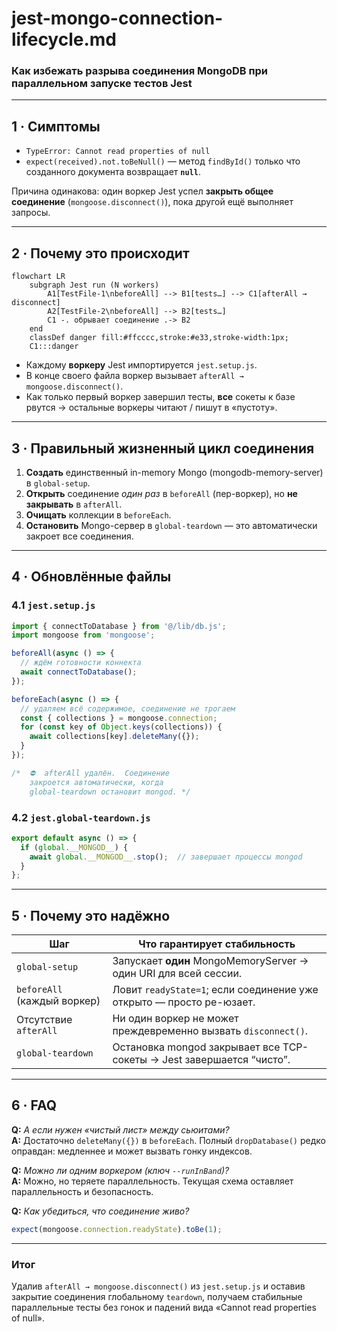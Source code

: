 # jest-mongo-connection-lifecycle.md  
### Как избежать разрыва соединения MongoDB при параллельном запуске тестов Jest

---

## 1 · Симптомы

* `TypeError: Cannot read properties of null`
* `expect(received).not.toBeNull()` — метод `findById()` только что созданного документа возвращает **`null`**.

Причина одинакова: один воркер Jest успел **закрыть общее соединение** (`mongoose.disconnect()`), пока другой ещё выполняет запросы.

---

## 2 · Почему это происходит

```mermaid
flowchart LR
    subgraph Jest run (N workers)
        A1[TestFile-1\nbeforeAll] --> B1[tests…] --> C1[afterAll → disconnect]
        A2[TestFile-2\nbeforeAll] --> B2[tests…]
        C1 -. обрывает соединение .-> B2
    end
    classDef danger fill:#ffcccc,stroke:#e33,stroke-width:1px;
    C1:::danger
```

* Каждому **воркеру** Jest импортируется `jest.setup.js`.  
* В конце своего файла воркер вызывает `afterAll → mongoose.disconnect()`.  
* Как только первый воркер завершил тесты, **все** сокеты к базе рвутся → остальные воркеры читают / пишут в «пустоту».

---

## 3 · Правильный жизненный цикл соединения

1. **Создать** единственный in-memory Mongo (mongodb-memory-server) в `global-setup`.  
2. **Открыть** соединение *один раз* в `beforeAll` (пер-воркер), но **не закрывать** в `afterAll`.  
3. **Очищать** коллекции в `beforeEach`.  
4. **Остановить** Mongo-сервер в `global-teardown` — это автоматически закроет все соединения.

---

## 4 · Обновлённые файлы

### 4.1 `jest.setup.js`

```js
import { connectToDatabase } from '@/lib/db.js';
import mongoose from 'mongoose';

beforeAll(async () => {
  // ждём готовности коннекта
  await connectToDatabase();
});

beforeEach(async () => {
  // удаляем всё содержимое, соединение не трогаем
  const { collections } = mongoose.connection;
  for (const key of Object.keys(collections)) {
    await collections[key].deleteMany({});
  }
});

/*  ⛔️  afterAll удалён.  Соединение
    закроется автоматически, когда
    global-teardown остановит mongod. */
```

### 4.2 `jest.global-teardown.js`

```js
export default async () => {
  if (global.__MONGOD__) {
    await global.__MONGOD__.stop();  // завершает процессы mongod
  }
};
```

---

## 5 · Почему это надёжно

| Шаг | Что гарантирует стабильность |
|-----|------------------------------|
| `global-setup` | Запускает **один** MongoMemoryServer → один URI для всей сессии. |
| `beforeAll` (каждый воркер) | Ловит `readyState=1`; если соединение уже открыто — просто ре-юзает. |
| Отсутствие `afterAll` | Ни один воркер не может преждевременно вызвать `disconnect()`. |
| `global-teardown` | Остановка mongod закрывает все TCP-сокеты → Jest завершается “чисто”. |

---

## 6 · FAQ

**Q:** *А если нужен «чистый лист» между сьюитами?*  
**A:** Достаточно `deleteMany({})` в `beforeEach`. Полный `dropDatabase()` редко оправдан: медленнее и может вызвать гонку индексов.

**Q:** *Можно ли одним воркером (ключ `--runInBand`)?*  
**A:** Можно, но теряете параллельность. Текущая схема оставляет параллельность и безопасность.

**Q:** *Как убедиться, что соединение живо?*  
```js
expect(mongoose.connection.readyState).toBe(1);
```

---

### Итог

Удалив `afterAll → mongoose.disconnect()` из `jest.setup.js` и оставив закрытие соединения глобальному `teardown`, получаем стабильные параллельные тесты без гонок и падений вида «Cannot read properties of null».
